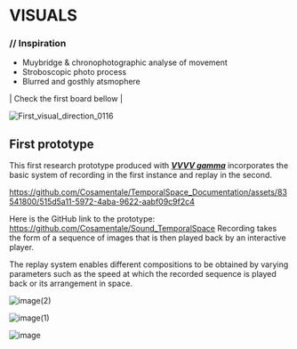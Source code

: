 # VISUALS
### // Inspiration
- Muybridge & chronophotographic analyse of movement
- Stroboscopic photo process
- Blurred and gosthly atsmophere
                        
| Check the first board bellow |

![First_visual_direction_0116](https://github.com/Cosamentale/TemporalSpace_Documentation/assets/83541800/d670eaa8-a91c-479d-a036-3ad57aa2d349)

## First prototype

This first research prototype produced with ***[VVVV gamma](https://visualprogramming.net/)*** incorporates the basic system of recording in the first instance and replay in the second.

https://github.com/Cosamentale/TemporalSpace_Documentation/assets/83541800/515d5a11-5972-4aba-9622-aabf09c9f2c4

Here is the GitHub link to the prototype: <https://github.com/Cosamentale/Sound_TemporalSpace>
Recording takes the form of a sequence of images that is then played back by an interactive player.

The replay system enables different compositions to be obtained by varying parameters such as the speed at which the recorded sequence is played back or its arrangement in space.

![image(2)](https://github.com/Cosamentale/TemporalSpace_Documentation/assets/83541800/ea428693-795a-49f4-a613-d9bca0571739)

![image(1)](https://github.com/Cosamentale/TemporalSpace_Documentation/assets/83541800/9097ae75-b692-461a-854e-ce97a40fdbd2)

![image](https://github.com/Cosamentale/TemporalSpace_Documentation/assets/83541800/79890c57-2618-49ce-a416-d37f5df5158a)
